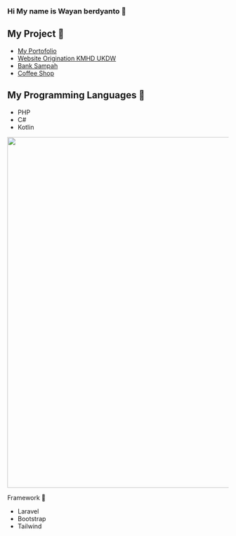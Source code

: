 ### Hi My name is Wayan berdyanto 👋
<h2>My Project 🚀</h2>
<ul>
  <li>
    <a href="https://wayanberdyanto.github.io/myportofolio/">My Portofolio</a>
  </li>
  <li>
    <a href="https://wayanberdyanto.github.io/kmhdukdw2023/">Website Origination KMHD UKDW</a>
  </li>
  <li>
    <a href="https://github.com/WayanBerdyanto/bank-sampah.git">Bank Sampah</a>
  </li>
   <li>
    <a href="https://wayanberdyanto.github.io/website-kopi-sederhana/">Coffee Shop</a>
  </li>
</ul>

<h2>My Programming Languages 🚀</h2>
<ul>
  <li>
    <span>PHP</span>
  </li>
  <li>
    <span>C#</span>
  </li>
  <li>
    <span>Kotlin</span>
  </li>
</ul>
<p align="left">
<a href="https://github.com/wayanberdyanto">
  <img height="800em" src="https://github-readme-stats-eight-theta.vercel.app/api/top-langs/?username=wayanberdyanto&layout=compact&langs_count=8&theme=algolia"/>
</a>
</p

<h2>Framework 🚀</h2>
<ul>
  <li>
    <span>Laravel</span>
  </li>
  <li>
    <span>Bootstrap</span>
  </li>
  <li>
    <span>Tailwind</span>
  </li>
</ul>



